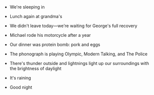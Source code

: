 - We're sleeping in
- Lunch again at grandma's
- We didn't leave today—we're waiting for George's full recovery
- Michael rode his motorcycle after a year
- Our dinner was protein bomb: pork and eggs
- The phonograph is playing Olympic, Modern Talking, and The Police
- There's thunder outside and lightnings light up our surroundings with the brightness of daylight
- It's raining

- Good night